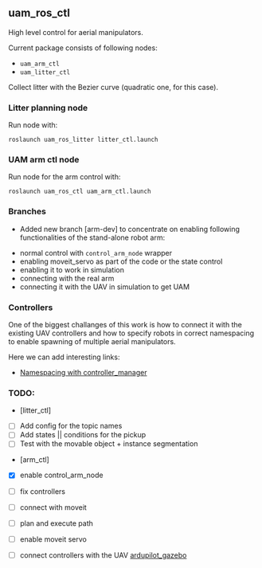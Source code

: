 ## uam_ros_ctl

High level control for aerial manipulators. 

Current package consists of following nodes: 
* `uam_arm_ctl` 
* `uam_litter_ctl`

Collect litter with the Bezier curve (quadratic one, for this case). 

### Litter planning node

Run node with: 
```
roslaunch uam_ros_litter litter_ctl.launch 
```

### UAM arm ctl node 

Run node for the arm control with: 

```
roslaunch uam_ros_ctl uam_arm_ctl.launch 
```

### Branches

- Added new branch [arm-dev] to concentrate on enabling following functionalities of the stand-alone robot arm: 
* normal control with `control_arm_node` wrapper 
* enabling moveit_servo as part of the code or the state control 
* enabling it to work in simulation 
* connecting with the real arm 
* connecting it with the UAV in simulation to get UAM 

### Controllers

One of the biggest challanges of this work is how to connect it with the existing UAV controllers and how to 
specify robots in correct namespacing to enable spawning of multiple aerial manipulators. 

Here we can add interesting links: 
- [Namespacing with controller_manager](https://answers.ros.org/question/264359/starting-a-controller-in-the-same-namespace-as-the-controller_manager/) 

### TODO: 
- [litter_ctl] 
- [ ] Add config for the topic names 
- [ ] Add states || conditions for the pickup 
- [ ] Test with the movable object + instance segmentation 
- [arm_ctl] 
- [x] enable control_arm_node
- [ ] fix controllers 
- [ ] connect with moveit 
- [ ] plan and execute path
- [ ] enable moveit servo
- [ ] connect controllers with the UAV [ardupilot_gazebo](https://github.com/larics/ardupilot_gazebo/tree/fzoric/devel) 

